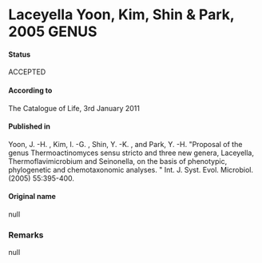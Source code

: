 Laceyella Yoon, Kim, Shin & Park, 2005 GENUS
=======

#### Status
ACCEPTED

#### According to
The Catalogue of Life, 3rd January 2011

#### Published in
Yoon, J. -H. , Kim, I. -G. , Shin, Y. -K. , and Park, Y. -H. "Proposal of the genus Thermoactinomyces sensu stricto and three new genera, Laceyella, Thermoflavimicrobium and Seinonella, on the basis of phenotypic, phylogenetic and chemotaxonomic analyses. " Int. J. Syst. Evol. Microbiol. (2005) 55:395-400.

#### Original name
null

### Remarks
null